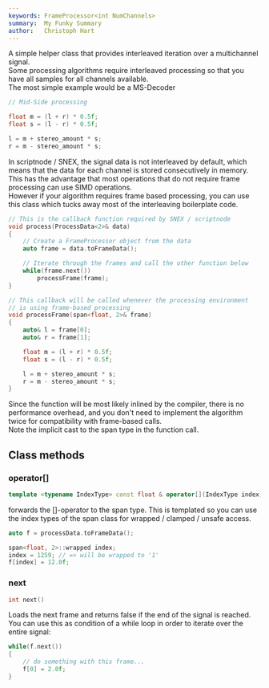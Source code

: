 ```yaml
---
keywords: FrameProcessor<int NumChannels> 
summary:  My Funky Summary
author:   Christoph Hart
---
```


A simple helper class that provides interleaved iteration over a multichannel signal.  
Some processing algorithms require interleaved processing so that you have all samples for all channels available.  
The most simple example would be a MS-Decoder  

```cpp
// Mid-Side processing

float m = (l + r) * 0.5f;
float s = (l - r) * 0.5f;

l = m + stereo_amount * s;
r = m - stereo_amount * s;
```

  
In scriptnode / SNEX, the signal data is not interleaved by default, which means that the data for each channel is stored consecutively in memory. This has the advantage that most operations that do not require frame processing can use SIMD operations.  
However if your algorithm requires frame based processing, you can use this class which tucks away most of the interleaving boilerplate code.  

```cpp
// This is the callback function required by SNEX / scriptnode
void process(ProcessData<2>& data)
{
    // Create a FrameProcessor object from the data
    auto frame = data.toFrameData();

    // Iterate through the frames and call the other function below
    while(frame.next())
        processFrame(frame);
}

// This callback will be called whenever the processing environment
// is using frame-based processing
void processFrame(span<float, 2>& frame)
{
    auto& l = frame[0];
    auto& r = frame[1];

    float m = (l + r) * 0.5f;
    float s = (l - r) * 0.5f;

    l = m + stereo_amount * s;
    r = m - stereo_amount * s;
}
```

  
Since the function will be most likely inlined by the compiler, there is no performance overhead, and you don't need to implement the algorithm twice for compatibility with frame-based calls.  
Note the implicit cast to the span type in the function call.   
  

## Class methods

### operator[]

```cpp
template <typename IndexType> const float & operator[](IndexType index) const
```

forwards the []-operator to the span type. This is templated so you can use the index types of the span class for wrapped / clamped / unsafe access.  

```cpp
auto f = processData.toFrameData();

span<float, 2>::wrapped index;
index = 1259; // => will be wrapped to '1'
f[index] = 12.0f;
```

  

### next

```cpp
int next()
```

Loads the next frame and returns false if the end of the signal is reached.  
You can use this as condition of a while loop in order to iterate over the entire signal:  

```cpp
while(f.next())
{
    // do something with this frame...
    f[0] = 2.0f;
}
```

  
